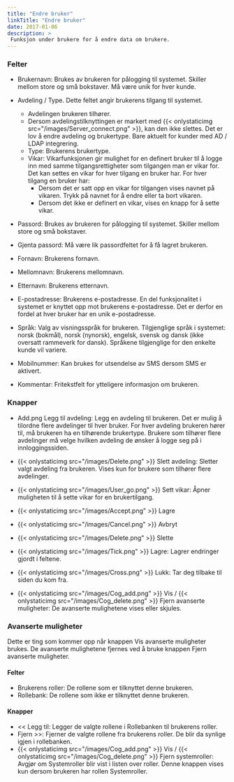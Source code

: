 ```yaml
---
title: "Endre bruker"
linkTitle: "Endre bruker"
date: 2017-01-06
description: >
 Funksjon under brukere for å endre data om brukere.
---
```

### Felter
- Brukernavn: Brukes av brukeren for pålogging til systemet. Skiller mellom store og små bokstaver. Må være unik for hver kunde.

- Avdeling / Type. Dette feltet angir brukerens tilgang til systemet.
  - Avdelingen brukeren tilhører.
  - Dersom avdelingstilknyttingen er markert med {{< onlystaticimg src="/images/Server_connect.png" >}}, kan den ikke slettes. Det er lov å endre avdeling og brukertype. Bare aktuelt for kunder med AD / LDAP integrering.
  - Type: Brukerens brukertype.
  - Vikar: Vikarfunksjonen gir mulighet for en definert bruker til å logge inn med samme tilgangsrettigheter som tilgangen man er vikar for. Det kan settes en vikar for hver tilgang en bruker har. For hver tilgang en bruker har:
    - Dersom det er satt opp en vikar for tilgangen vises navnet på vikaren. Trykk på navnet for å endre eller ta bort vikaren.
    - Dersom det ikke er definert en vikar, vises en knapp for å sette vikar.

- Passord: Brukes av brukeren for pålogging til systemet. Skiller mellom store og små bokstaver.

- Gjenta passord: Må være lik passordfeltet for å få lagret brukeren.

- Fornavn: Brukerens fornavn.

- Mellomnavn: Brukerens mellomnavn.

- Etternavn: Brukerens etternavn.

- E-postadresse: Brukerens e-postadresse. En del funksjonalitet i systemet er knyttet opp mot brukerens e-postadresse. Det er derfor en fordel at hver bruker har en unik e-postadresse.

- Språk: Valg av visningsspråk for brukeren. Tilgjenglige språk i systemet: norsk (bokmål), norsk (nynorsk), engelsk, svensk og dansk (ikke oversatt rammeverk for dansk). Språkene tilgjenglige for den enkelte kunde vil variere.

- Mobilnummer: Kan brukes for utsendelse av SMS dersom SMS er aktivert.

- Kommentar: Fritekstfelt for ytteligere informasjon om brukeren.

### Knapper
- Add.png Legg til avdeling: Legg en avdeling til brukeren. Det er mulig å tilordne flere avdelinger til hver bruker. For hver avdeling brukeren hører til, må brukeren ha en tilhørende brukertype. Brukere som tilhører flere avdelinger må velge hvilken avdeling de ønsker å logge seg på i innloggingssiden.

- {{< onlystaticimg src="/images/Delete.png" >}} Slett avdeling: Sletter valgt avdeling fra brukeren. Vises kun for brukere som tilhører flere avdelinger.

- {{< onlystaticimg src="/images/User_go.png" >}} Sett vikar: Åpner muligheten til å sette vikar for en brukertilgang.

- {{< onlystaticimg src="/images/Accept.png" >}} Lagre

- {{< onlystaticimg src="/images/Cancel.png" >}} Avbryt

- {{< onlystaticimg src="/images/Delete.png" >}} Slette

- {{< onlystaticimg src="/images/Tick.png" >}} Lagre: Lagrer endringer gjordt i feltene.

- {{< onlystaticimg src="/images/Cross.png" >}} Lukk: Tar deg tilbake til siden du kom fra.

- {{< onlystaticimg src="/images/Cog_add.png" >}} Vis / {{< onlystaticimg src="/images/Cog_delete.png" >}} Fjern avanserte muligheter: De avanserte mulighetene vises eller skjules.

### Avanserte muligheter
Dette er ting som kommer opp når knappen Vis avanserte muligheter brukes. De avanserte mulighetene fjernes ved å bruke knappen Fjern avanserte muligheter.

#### Felter
- Brukerens roller: De rollene som er tilknyttet denne brukeren.
- Rollebank: De rollene som ikke er tilknyttet denne brukeren.

#### Knapper
- << Legg til: Legger de valgte rollene i Rollebanken til brukerens roller.
- Fjern >>: Fjerner de valgte rollene fra brukerens roller. De blir da synlige igjen i rollebanken.
- {{< onlystaticimg src="/images/Cog_add.png" >}} Vis / {{< onlystaticimg src="/images/Cog_delete.png" >}} Fjern systemroller: Avgjør om Systemroller blir vist i listen over roller. Denne knappen vises kun dersom brukeren har rollen Systemroller.